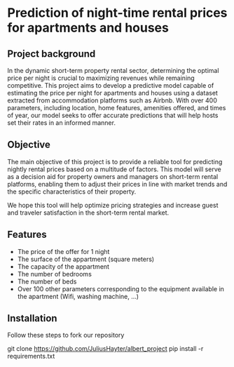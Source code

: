# Prediction of night-time rental prices for apartments and houses

## Project background

In the dynamic short-term property rental sector, determining the optimal price per night is crucial to maximizing revenues while remaining competitive. This project aims to develop a predictive model capable of estimating the price per night for apartments and houses using a dataset extracted from accommodation platforms such as Airbnb. With over 400 parameters, including location, home features, amenities offered, and times of year, our model seeks to offer accurate predictions that will help hosts set their rates in an informed manner.

## Objective

The main objective of this project is to provide a reliable tool for predicting nightly rental prices based on a multitude of factors. This model will serve as a decision aid for property owners and managers on short-term rental platforms, enabling them to adjust their prices in line with market trends and the specific characteristics of their property.

We hope this tool will help optimize pricing strategies and increase guest and traveler satisfaction in the short-term rental market.

## Features 

* The price of the offer for 1 night
* The surface of the appartment (square meters)
* The capacity of the appartment
* The number of bedrooms
* The number of beds
* Over 100 other parameters corresponding to the equipment available in the apartment (Wifi, washing machine, ...)


## Installation

Follow these steps to fork our repository 

git clone https://github.com/JuliusHayter/albert_project
pip install -r requirements.txt